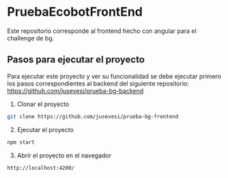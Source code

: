 # PruebaEcobotFrontEnd

Este repositorio corresponde al frontend hecho con angular para el challenge de bg.

## Pasos para ejecutar el proyecto
Para ejecutar este proyecto y ver su funcionalidad se debe ejecutar primero los pasos correspondientes al backend del siguiente repositorio: 
https://github.com/jusevesi/prueba-bg-backend

1. Clonar el proyecto
```sh
git clone https://github.com/jusevesi/prueba-bg-frontend
```
2. Ejecutar el proyecto
```sh
npm start
```
3. Abrir el proyecto en el navegador
```sh
http://localhost:4200/
```